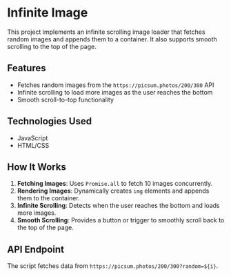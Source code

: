 # Infinite Image 

This project implements an infinite scrolling image loader that fetches random images and appends them to a container. It also supports smooth scrolling to the top of the page.

## Features
- Fetches random images from the `https://picsum.photos/200/300` API
- Infinite scrolling to load more images as the user reaches the bottom
- Smooth scroll-to-top functionality

## Technologies Used
- JavaScript
- HTML/CSS

## How It Works
1. **Fetching Images**: Uses `Promise.all` to fetch 10 images concurrently.
2. **Rendering Images**: Dynamically creates `img` elements and appends them to the container.
3. **Infinite Scrolling**: Detects when the user reaches the bottom and loads more images.
4. **Smooth Scrolling**: Provides a button or trigger to smoothly scroll back to the top of the page.

## API Endpoint
The script fetches data from `https://picsum.photos/200/300?random=${i}`.



